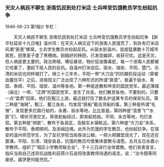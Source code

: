 ### 天灾人祸民不聊生  浙南饥民到处打米店  士兵哗变饥饿教员学生纷起抗争

1946-06-23
第1版()
专栏：

　　天灾人祸民不聊生
    浙南饥民到处打米店
    士兵哗变饥饿教员学生纷起抗争
    【新华社延安十九日电】温州讯：在天灾人祸交迫下的浙南人民饿荒了，到处有打米店风潮“匪患”蜂窝。士兵学生教员亦纷起反抗。从丽水到温州，鼠疫猛袭数十万城市居民，田里麦子患了黑穗病。刚插好的秧田，已发现蝗卵，收获可忧。这是天灾，但人祸是更主要的。政治黑暗，横征暴敛，物价狂涨像毒蛇，每一个浙南人民都被它咬着了，激起下层人民的反抗。自温州打米店后，丽水、瑞安、平阳、楚门、乐清的米店也同样被打了。继三十三年冬，平阳一带“大刀会”的抗粮抗役运动（曾被血腥压平）之后，浙南现又广泛出现了六种形式的所谓“匪患”，普遍于丽水、青田、泰顺、平阳、瑞安、温州等各地。第一种是逃散和哗变的国民党军。最近蒲城（闽北）一带，“正牌”的国民党军，发生了兵变。他们散至各地，不要别的，只要一点“盘费”回家。他们在甄江上游，最近就打伤了数名护送某专员的保安队员。第二种是“海贼”。甄江、鳌江各处，均发现“匪船”截击货船的事。第三种是所谓“毛锉”，发现更多拦路行劫的，永嘉、丽水等地，比比皆是。第四种是“浪里飞”“水匪”们，埋伏河港交叉，宵夜航船经过，即突起抢劫。平阳、永古等地，均已发现。第五种是“绑匪”，散布于各县区，及殷实乡镇毗近。第六种是“大刀会”余系，散布于平阳、泰顺绑间，及浙闽边境。此外为饥饿的学生教员，也纷起抗争。在瑞安的温州师范学生，为了反抗学校当局吞没公粮，一把火把膳堂烧光了，现在还在罢课。平阳、乐清、瑞安各县，饥饿的教员均曾集体罢教与请愿。五月五日永嘉小学教师，组织了“城区小学教师联合会”，于十三日进行全体罢教。他们发表宣言，指斥当局自己违背抗战胜利前蒋介石说将改善教师待遇的诺言。说：“法令既等同废纸，画饼更何能充饥。”
